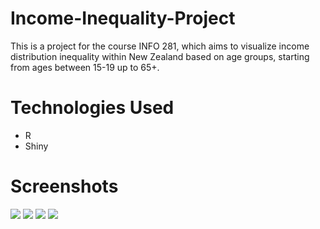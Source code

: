 # Income-Inequality-Project
This is a project for the course INFO 281, which aims to visualize income distribution inequality within New Zealand based on age groups, starting from ages between 15-19 up to 65+.

# Technologies Used
- R
- Shiny

# Screenshots
<img src ="https://user-images.githubusercontent.com/26127333/70830320-d6ea8000-1e54-11ea-96e3-f46cacd5281c.PNG" />
<img src ="https://user-images.githubusercontent.com/26127333/70665733-1341a300-1cd2-11ea-9bad-cb3914f8a719.PNG" />
<img src ="https://user-images.githubusercontent.com/26127333/70665739-16d52a00-1cd2-11ea-8fa2-e16a50b19c80.PNG" />
<img src ="https://user-images.githubusercontent.com/26127333/70665752-1f2d6500-1cd2-11ea-806e-ee10263476a2.PNG" />